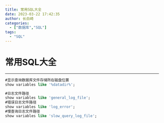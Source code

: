 ```yaml
---
title: 常用SQL大全
date: 2023-03-22 17:42:35
author: 长白崎
categories:
  - ["数据库","SQL"]
tags:
  - "SQL"
---
```




# 常用SQL大全

---

```sql
#显示查询数据库文件存储所在磁盘位置
show variables like '%datadir%';
```

```sql
#日志文件路径
show variables like 'general_log_file';
#错误日志文件路径
show variables like 'log_error';
#慢查询日志文件路径
show variables like 'slow_query_log_file';
```

